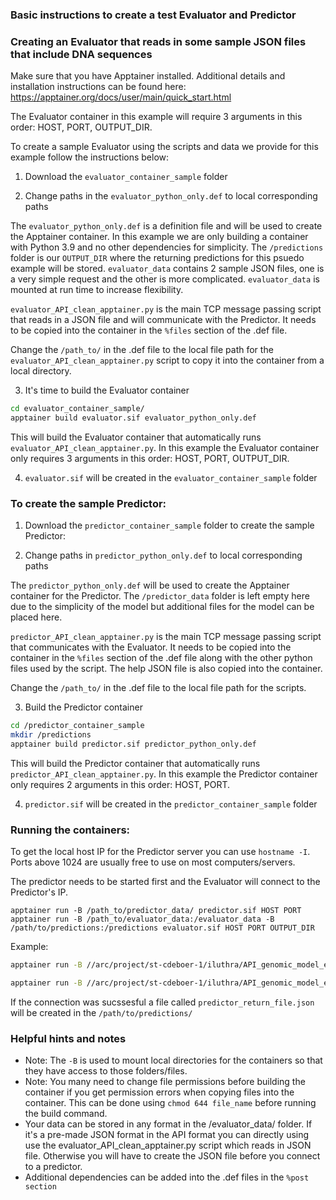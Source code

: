 ### Basic instructions to create a test Evaluator and Predictor

### Creating an Evaluator that reads in some sample JSON files that include DNA sequences

Make sure that you have Apptainer installed. Additional details and installation instructions can be found here: https://apptainer.org/docs/user/main/quick_start.html

The Evaluator container in this example will require 3 arguments in this order: HOST, PORT, OUTPUT_DIR.

To create a sample Evaluator using the scripts and data we provide for this example follow the instructions below:

1. Download the `evaluator_container_sample` folder

2. Change paths in the `evaluator_python_only.def` to local corresponding paths

The `evaluator_python_only.def` is a definition file and will be used to create the Apptainer container. In this example we are only building a container with Python 3.9 and no other dependencies for simplicity. The `/predictions` folder is our `OUTPUT_DIR` where the returning predictions for this psuedo example will be stored. `evaluator_data` contains 2 sample JSON files, one is a very simple request and the other is more complicated. `evaluator_data` is mounted at run time to increase flexibility.

`evaluator_API_clean_apptainer.py` is the main TCP message passing script that reads in a JSON file and will communicate with the Predictor. It needs to be copied into the container in the `%files` section of the .def file. 

Change the `/path_to/`  in the .def file to the local file path for the `evaluator_API_clean_apptainer.py` script to copy it into the container from a local directory. 

3. It's time to build the Evaluator container

```bash
cd evaluator_container_sample/
apptainer build evaluator.sif evaluator_python_only.def
```

This will build the Evaluator container that automatically runs `evaluator_API_clean_apptainer.py`. In this example the Evaluator container only requires 3 arguments in this order: HOST, PORT, OUTPUT_DIR.

4. `evaluator.sif` will be created in the `evaluator_container_sample` folder

### To create the sample Predictor:

1. Download the `predictor_container_sample` folder to create the sample Predictor:

2. Change paths in `predictor_python_only.def` to local corresponding paths

The `predictor_python_only.def` will be used to create the Apptainer container for the Predictor. The `/predictor_data` folder is left empty here due to the simplicity of the model but additional files for the model can be placed here. 

`predictor_API_clean_apptainer.py` is the main TCP message passing script that communicates with the Evaluator. It needs to be copied into the container in the `%files` section of the .def file along with the other python files used by the script. The help JSON file is also copied into the container. 

Change the `/path_to/` in the .def file to the local file path for the scripts. 

3. Build the Predictor container

```bash
cd /predictor_container_sample
mkdir /predictions
apptainer build predictor.sif predictor_python_only.def
```

This will build the Predictor container that automatically runs `predictor_API_clean_apptainer.py`. In this example the Predictor container only requires 2 arguments in this order: HOST, PORT.

4. `predictor.sif` will be created in the `predictor_container_sample` folder

### Running the containers:

To get the local host IP for the Predictor server you can use `hostname -I`. Ports above 1024 are usually free to use on most computers/servers. 

The predictor needs to be started first and the Evaluator will connect to the Predictor's IP. 

`apptainer run -B /path_to/predictor_data/ predictor.sif HOST PORT`
`apptainer run -B /path_to/evaluator_data:/evaluator_data -B /path/to/predictions:/predictions evaluator.sif HOST PORT OUTPUT_DIR`

Example:
```bash
apptainer run -B //arc/project/st-cdeboer-1/iluthra/API_genomic_model_evaluation/Test_Evaluator_Predictor/predictor_container_sample/predictor_data/ predictor.sif 172.16.47.243 5000
```

```bash
apptainer run -B //arc/project/st-cdeboer-1/iluthra/API_genomic_model_evaluation/Test_Evaluator_Predictor/evaluator_container_sample/evaluator_data:/evaluator_data -B //arc/project/st-cdeboer-1/iluthra/API_genomic_model_evaluation/Test_Evaluator_Predictor/evaluator_container_sample/predictions:/predictions evaluator.sif 172.16.47.243 5000 /predictions
```
If the connection was sucssesful a file called `predictor_return_file.json` will be created in the `/path/to/predictions/`

### Helpful hints and notes

+ Note: The `-B` is used to mount local directories for the containers so that they have access to those folders/files. 
+ Note: You many need to change file permissions before building the container if you get permission errors when copying files into the container. This can be done using `chmod 644 file_name` before running the build command.
+ Your data can be stored in any format in the /evaluator_data/ folder. If it's a pre-made JSON format in the API format you can directly using use the evaluator_API_clean_apptainer.py script which reads in JSON file. Otherwise you will have to create the JSON file before you connect to a predictor. 
+ Additional dependencies can be added into the .def files in the `%post section`
